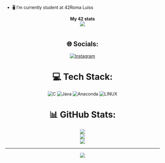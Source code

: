 - 🖥 I’m currently student at 42Roma Luiss

<div align="center">
	<table>
		<tr>
			<b>My 42 stats</b></br>
		</tr>
		<tr>
			<a href="https://github.com/lde-mich">
				<img src="https://badge42.vercel.app/api/v2/clhqcbnm0004108ksg02ezpqs/stats?cursusId=21&coalitionId=125">
			</a>
		</tr>
	</table>

## 🌐 Socials:
[![Instagram](https://img.shields.io/badge/Instagram-%23E4405F.svg?logo=Instagram&logoColor=white)](https://instagram.com/de_micheli_non) 

# 💻 Tech Stack:
![C](https://img.shields.io/badge/c-%2300599C.svg?style=flat-square&logo=c&logoColor=white) ![Java](https://img.shields.io/badge/java-%23ED8B00.svg?style=flat-square&logo=java&logoColor=white) ![Anaconda](https://img.shields.io/badge/Anaconda-%2344A833.svg?style=flat-square&logo=anaconda&logoColor=white) ![LINUX](https://img.shields.io/badge/Linux-FCC624?style=flat-square&logo=linux&logoColor=black)
# 📊 GitHub Stats:
![](https://github-readme-stats.vercel.app/api?username=lde-mich&theme=radical&hide_border=false&include_all_commits=true&count_private=true)<br/>
![](https://github-readme-streak-stats.herokuapp.com/?user=lde-mich&theme=radical&hide_border=false)<br/>
![](https://github-readme-stats.vercel.app/api/top-langs/?username=lde-mich&theme=radical&hide_border=false&include_all_commits=true&count_private=true&layout=compact)

---
[![](https://visitcount.itsvg.in/api?id=lde-mich&icon=0&color=0)](https://visitcount.itsvg.in)

<!-- Proudly created with GPRM ( https://gprm.itsvg.in ) -->
